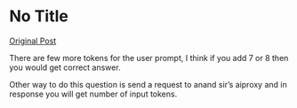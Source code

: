 # No Title

[Original Post](https://discourse.onlinedegree.iitm.ac.in/t/163247/130)

<p>There are few more tokens for the user prompt, I think if you add 7 or 8 then you would get correct answer.</p>
<p>Other way to do this question is send a request to anand sir’s aiproxy and in response you will get number of input tokens.</p>